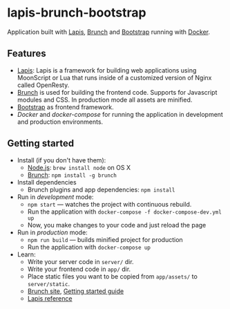 # lapis-brunch-bootstrap

Application built with [Lapis](http://leafo.net/lapis/), [Brunch](http://brunch.io) and [Bootstrap](http://getbootstrap.com/) running with [Docker](http://leafo.net/lapis/reference.html).


## Features

  * [Lapis](http://leafo.net/lapis/): Lapis is a framework for building web applications using MoonScript or Lua that runs inside of a customized version of Nginx called OpenResty.
  * [Brunch](http://brunch.io) is used for building the frontend code. Supports for Javascript modules and CSS. In production mode all assets are minified.
  * [Bootstrap](http://getbootstrap.com/) as frontend framework.
  * _Docker_ and _docker-compose_ for running the application in development and production environments.


## Getting started

  * Install (if you don't have them):
    * [Node.js](http://nodejs.org): `brew install node` on OS X
    * [Brunch](http://brunch.io): `npm install -g brunch`
  * Install dependencies
    * Brunch plugins and app dependencies: `npm install`
  * Run in _development_ mode:
    * `npm start` — watches the project with continuous rebuild.
    * Run the application with `docker-compose -f docker-compose-dev.yml up`
    * Now, you make changes to your code and just reload the page
  * Run in _production_ mode:
    * `npm run build` — builds minified project for production
    * Run the application with `docker-compose up`
  * Learn:
    * Write your server code in `server/` dir.
    * Write your frontend code in `app/` dir.
    * Place static files you want to be copied from `app/assets/` to `server/static`.
    * [Brunch site](http://brunch.io), [Getting started guide](https://github.com/brunch/brunch-guide#readme)
    * [Lapis reference](http://leafo.net/lapis/reference.html)
